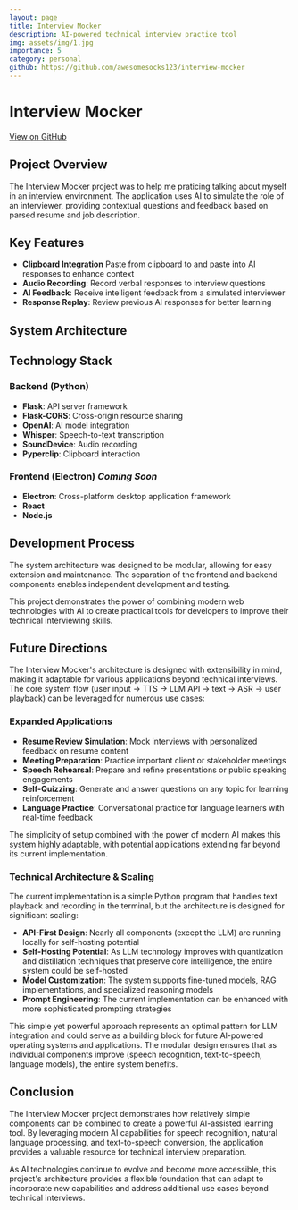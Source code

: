 ```yaml
---
layout: page
title: Interview Mocker
description: AI-powered technical interview practice tool
img: assets/img/1.jpg
importance: 5
category: personal
github: https://github.com/awesomesocks123/interview-mocker
---
```


# Interview Mocker

[View on GitHub](https://github.com/awesomesocks123/testmocks)

## Project Overview

The Interview Mocker project was to help me praticing talking about myself in an interview environment. The application uses AI to simulate the role of an interviewer, providing contextual questions and feedback based on parsed resume and job description.



## Key Features

- **Clipboard Integration** Paste from clipboard to and paste into AI responses to enhance context
- **Audio Recording**: Record verbal responses to interview questions
- **AI Feedback**: Receive intelligent feedback from a simulated interviewer
- **Response Replay**: Review previous AI responses for better learning

## System Architecture



## Technology Stack

### Backend (Python)
- **Flask**: API server framework
- **Flask-CORS**: Cross-origin resource sharing
- **OpenAI**: AI model integration
- **Whisper**: Speech-to-text transcription
- **SoundDevice**: Audio recording
- **Pyperclip**: Clipboard interaction

### Frontend (Electron) *Coming Soon*
- **Electron**: Cross-platform desktop application framework
- **React**
- **Node.js**

## Development Process

The system architecture was designed to be modular, allowing for easy extension and maintenance. The separation of the frontend and backend components enables independent development and testing.

This project demonstrates the power of combining modern web technologies with AI to create practical tools for developers to improve their technical interviewing skills.

## Future Directions

The Interview Mocker's architecture is designed with extensibility in mind, making it adaptable for various applications beyond technical interviews. The core system flow (user input → TTS → LLM API → text → ASR → user playback) can be leveraged for numerous use cases:

### Expanded Applications

- **Resume Review Simulation**: Mock interviews with personalized feedback on resume content
- **Meeting Preparation**: Practice important client or stakeholder meetings
- **Speech Rehearsal**: Prepare and refine presentations or public speaking engagements
- **Self-Quizzing**: Generate and answer questions on any topic for learning reinforcement
- **Language Practice**: Conversational practice for language learners with real-time feedback

The simplicity of setup combined with the power of modern AI makes this system highly adaptable, with potential applications extending far beyond its current implementation.

### Technical Architecture & Scaling

The current implementation is a simple Python program that handles text playback and recording in the terminal, but the architecture is designed for significant scaling:

- **API-First Design**: Nearly all components (except the LLM) are running locally for self-hosting potential
- **Self-Hosting Potential**: As LLM technology improves with quantization and distillation techniques that preserve core intelligence, the entire system could be self-hosted
- **Model Customization**: The system supports fine-tuned models, RAG implementations, and specialized reasoning models
- **Prompt Engineering**: The current implementation can be enhanced with more sophisticated prompting strategies

This simple yet powerful approach represents an optimal pattern for LLM integration and could serve as a building block for future AI-powered operating systems and applications. The modular design ensures that as individual components improve (speech recognition, text-to-speech, language models), the entire system benefits.

## Conclusion

The Interview Mocker project demonstrates how relatively simple components can be combined to create a powerful AI-assisted learning tool. By leveraging modern AI capabilities for speech recognition, natural language processing, and text-to-speech conversion, the application provides a valuable resource for technical interview preparation.

As AI technologies continue to evolve and become more accessible, this project's architecture provides a flexible foundation that can adapt to incorporate new capabilities and address additional use cases beyond technical interviews.
